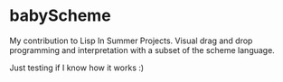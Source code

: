 babyScheme
==========

My contribution to Lisp In Summer Projects. Visual drag and drop programming and interpretation with a subset of the scheme language.

Just testing if I know how it works :)